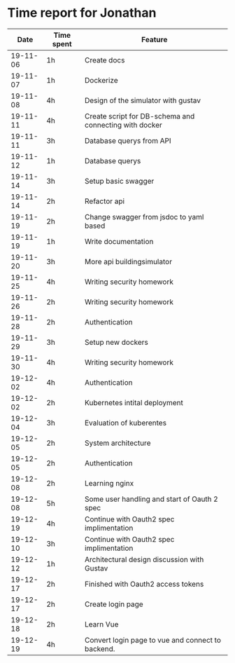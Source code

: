 # Time report for Jonathan


Date | Time spent | Feature
--- | --- | ---
19-11-06 | 1h | Create docs
19-11-07 | 1h | Dockerize
19-11-08 | 4h | Design of the simulator with gustav
19-11-11 | 4h | Create script for DB-schema and connecting with docker
19-11-11 | 3h | Database querys from API
19-11-12 | 1h | Database querys
19-11-14 | 3h | Setup basic swagger
19-11-14 | 2h | Refactor api
19-11-19 | 2h | Change swagger from jsdoc to yaml based
19-11-19 | 1h | Write documentation
19-11-20 | 3h | More api buildingsimulator
19-11-25 | 4h | Writing security homework
19-11-26 | 2h | Writing security homework
19-11-28 | 2h | Authentication
19-11-29 | 3h | Setup new dockers
19-11-30 | 4h | Writing security homework
19-12-02 | 4h | Authentication
19-12-02 | 2h | Kubernetes intital deployment
19-12-04 | 3h | Evaluation of kuberentes
19-12-05 | 2h | System architecture
19-12-05 | 2h | Authentication
19-12-08 | 2h | Learning nginx
19-12-08 | 5h | Some user handling and start of Oauth 2 spec
19-12-19 | 4h | Continue with Oauth2 spec implimentation
19-12-10 | 3h | Continue with Oauth2 spec implimentation
19-12-12 | 1h | Architectural design discussion with Gustav
19-12-17 | 2h | Finished with Oauth2 access tokens
19-12-17 | 2h | Create login page
19-12-18 | 2h | Learn Vue
19-12-19 | 4h | Convert login page to vue and connect to backend.
